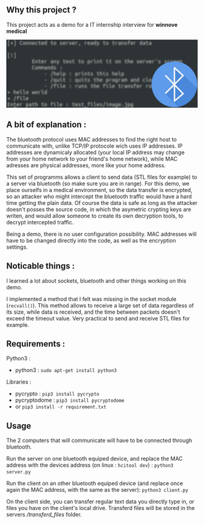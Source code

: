 Why this project ?
-
This project acts as a demo for a IT internship interview for **winnove medical**

![README_IMAGE](https://github.com/Log-s/bluetooth-demo/blob/master/ressources/readme_image.jpg)

A bit of explanation :
-
The bluetooth protocol uses MAC addresses to find the right host to communicate with, unlike TCP/IP protocole wich uses IP addresses. IP addresses are dynamicaly allocated (your local IP address may change from your home network to your friend's home network), while MAC adresses are physical addresses, more like your home address.

This set of programms allows a client to send data (STL files for example) to a server via bluetooth (so make sure you are in range). For this demo, we place ourselfs in a medical environment, so the data transfer is encrypted, so an attacker who might intercept the bluetooth traffic would have a hard time getting the plain data. Of course the data is safe as long as the attacker doesn't posses the source code, in which the asymetric crypting keys are writen, and would allow someone to create its own decryption tools, to decrypt intercepted traffic. 

Being a demo, there is no user configuration possibility. MAC addresses will have to be changed directly into the code, as well as the encryption settings.

Noticable things :
-
I learned a lot about sockets, bluetooth and other things working on this demo.

I implemented a method that I felt was missing in the socket module (```recvall()```). This method allows to receive a large set of data regardless of its size, while data is received, and the time between packets doesn't exceed the timeout value. Very practical to send and receive STL files for example.

Requirements :
-
Python3 :

* python3 : ```sudo apt-get install python3```

Libraries :

* pycrypto : ```pip3 install pycrypto```
* pycryptodome : ```pip3 install pycryptodome```
* or ```pip3 install -r requirement.txt```

Usage
-
The 2 computers that will communicate will have to be connected through bluetooth.

Run the server on one bluetooth equiped device, and replace the MAC address with the devices address (on linux : ```hcitool dev```) : ```python3 server.py```

Run the client on an other bluetooth equiped device (and replace once again the MAC address, with the same as the server): ```python3 client.py```

On the client side, you can transfer regular text data you directly type in, or files you have on the client's local drive. Transferd files will be stored in the servers */transferd_files* folder.
